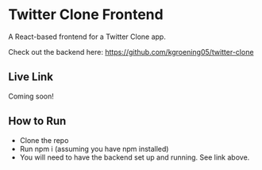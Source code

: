 # Twitter Clone Frontend

A React-based frontend for a Twitter Clone app.

Check out the backend here: <https://github.com/kgroening05/twitter-clone>

## Live Link
Coming soon!

## How to Run
* Clone the repo
* Run npm i (assuming you have npm installed)
* You will need to have the backend set up and running. See link above.
